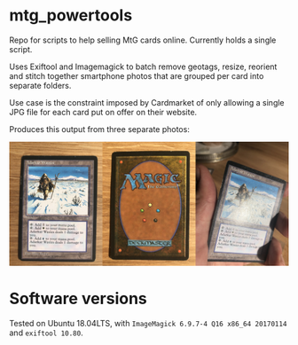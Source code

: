# mtg_powertools
Repo for scripts to help selling MtG cards online.
Currently holds a single script.

Uses Exiftool and Imagemagick to batch remove geotags, resize, reorient and stitch together smartphone photos that are grouped per card into separate folders.

Use case is the constraint imposed by Cardmarket of only allowing a single JPG file for each card put on offer on their website.

Produces this output from three separate photos:

![](output.jpg)

# Software versions

Tested on Ubuntu 18.04LTS, with `ImageMagick 6.9.7-4 Q16 x86_64 20170114` and `exiftool 10.80`.


